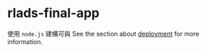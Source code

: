 # rlads-final-app

使用 `node.js` 建構可與
See the section about [deployment](https://facebook.github.io/create-react-app/docs/deployment) for more information.
